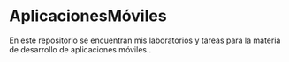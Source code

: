 # AplicacionesMóviles
En este repositorio se encuentran mis laboratorios y tareas para la materia de desarrollo de aplicaciones móviles..
